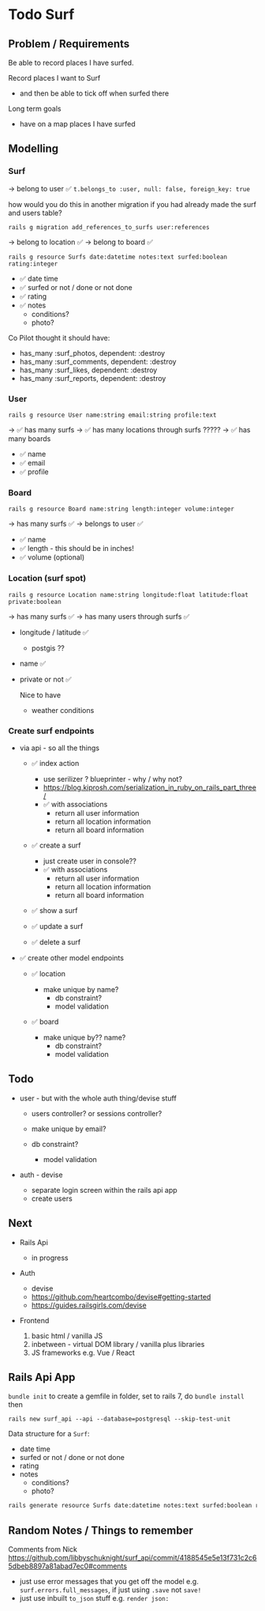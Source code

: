 # Todo Surf

## Problem / Requirements

Be able to record places I have surfed.

Record places I want to Surf

- and then be able to tick off when surfed there

Long term goals

- have on a map places I have surfed

## Modelling

### Surf

-> belong to user ✅
`t.belongs_to :user, null: false, foreign_key: true`

how would you do this in another migration if you had already made the surf and users table?

`rails g migration add_references_to_surfs user:references`

-> belong to location ✅
-> belong to board ✅

`rails g resource Surfs date:datetime notes:text surfed:boolean rating:integer`

- ✅ date time
- ✅ surfed or not / done or not done
- ✅ rating
- ✅ notes
  - conditions?
  - photo?

Co Pilot thought it should have:
- has_many :surf_photos, dependent: :destroy
- has_many :surf_comments, dependent: :destroy
- has_many :surf_likes, dependent: :destroy
- has_many :surf_reports, dependent: :destroy


### User

`rails g resource User name:string email:string profile:text`

-> ✅ has many surfs
-> ✅ has many locations through surfs ?????
-> ✅ has many boards

- ✅ name
- ✅ email
- ✅ profile


### Board

```
rails g resource Board name:string length:integer volume:integer
```

-> has many surfs ✅
-> belongs to user ✅

- ✅ name
- ✅ length - this should be in inches!
- ✅ volume (optional)


### Location (surf spot)

`rails g resource Location name:string longitude:float latitude:float private:boolean`

-> has many surfs ✅
-> has many users through surfs ✅

- longitude / latitude  ✅
  - postgis ??
- name  ✅
- private or not  ✅

  Nice to have
  - weather conditions


### Create surf endpoints

- via api - so all the things
  - ✅ index action
    - use serilizer ? blueprinter - why / why not?
    - <https://blog.kiprosh.com/serialization_in_ruby_on_rails_part_three/>
    - ✅ with associations
      - return all user information
      - return all location information
      - return all board information

  - ✅ create a surf
    - just create user in console??
    - ✅ with associations
      - return all user information
      - return all location information
      - return all board information

  - ✅ show a surf
  - ✅ update a surf
  - ✅ delete a surf



- ✅ create other model endpoints
  - ✅ location
    - make unique by name?
      - db constraint?
      - model validation

  - ✅ board
    - make unique by?? name?
      - db constraint?
      - model validation


## Todo

- user - but with the whole auth thing/devise stuff
  - users controller? or sessions controller?

  - make unique by email?
  - db constraint?
    - model validation

- auth - devise
  - separate login screen within the rails api app
  - create users

## Next

- Rails Api
  - in progress
- Auth
  - devise
  - <https://github.com/heartcombo/devise#getting-started>
  - <https://guides.railsgirls.com/devise>

- Frontend
  1. basic html / vanilla JS
  2. inbetween - virtual DOM library / vanilla plus libraries
  3. JS frameworks e.g. Vue / React

## Rails Api App

`bundle init`  to create a gemfile in folder, set to rails 7, do `bundle install` then

`rails new surf_api --api --database=postgresql --skip-test-unit`

Data structure for a `Surf`:

- date time
- surfed or not / done or not done
- rating
- notes
  - conditions?
  - photo?

```bash
rails generate resource Surfs date:datetime notes:text surfed:boolean rating:integer
```

## Random Notes / Things to remember

Comments from Nick
<https://github.com/libbyschuknight/surf_api/commit/4188545e5e13f731c2c65dbeb8897a81abad7ec0#comments>

- just use error messages that you get off the model e.g. `surf.errors.full_messages`, if just using `.save` not `save!`
- just use inbuilt `to_json` stuff e.g. `render json:`
